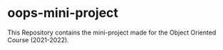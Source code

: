 # oops-mini-project
This Repository contains the mini-project made for the Object Oriented Course (2021-2022).
